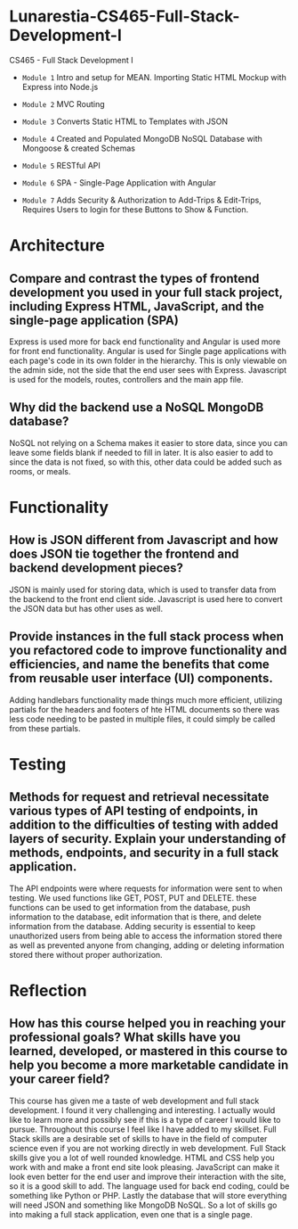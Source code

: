 # Lunarestia-CS465-Full-Stack-Development-I
CS465 - Full Stack Development I

* `Module 1` Intro and setup for MEAN. Importing Static HTML Mockup with Express into Node.js

* `Module 2` MVC Routing

* `Module 3` Converts Static HTML to Templates with JSON

* `Module 4` Created and Populated MongoDB NoSQL Database with Mongoose & created Schemas

* `Module 5` RESTful API

* `Module 6` SPA - Single-Page Application with Angular

* `Module 7` Adds Security & Authorization to Add-Trips & Edit-Trips, Requires Users to login for these Buttons to Show & Function.


# Architecture

## Compare and contrast the types of frontend development you used in your full stack project, including Express HTML, JavaScript, and the single-page application (SPA)
Express is used more for back end functionality and Angular is used more for front end functionality. Angular is used for Single page applications with each page's code in its own folder in the hierarchy. This is only viewable on the admin side, not the side that the end user sees with Express. Javascript is used for the models, routes, controllers and the main app file.

## Why did the backend use a NoSQL MongoDB database?
NoSQL not relying on a Schema makes it easier to store data, since you can leave some fields blank if needed to fill in later. It is also easier to add to since the data is not fixed, so with this, other data could be added such as rooms, or meals.

# Functionality

## How is JSON different from Javascript and how does JSON tie together the frontend and backend development pieces?
JSON is mainly used for storing data, which is used to transfer data from the backend to the front end client side. Javascript is used here to convert the JSON data but has other uses as well.

## Provide instances in the full stack process when you refactored code to improve functionality and efficiencies, and name the benefits that come from reusable user interface (UI) components.
Adding handlebars functionality made things much more efficient, utilizing partials for the headers and footers of hte HTML documents so there was less code needing to be pasted in multiple files, it could simply be called from these partials.

# Testing

## Methods for request and retrieval necessitate various types of API testing of endpoints, in addition to the difficulties of testing with added layers of security. Explain your understanding of methods, endpoints, and security in a full stack application.
The API endpoints were where requests for information were sent to when testing. We used functions like GET, POST, PUT and DELETE. these functions can be used to get information from the database, push information to the database, edit information that is there, and delete information from the database. Adding security is essential to keep unauthorized users from being able to access the information stored there as well as prevented anyone from changing, adding or deleting information stored there without proper authorization.

# Reflection

## How has this course helped you in reaching your professional goals? What skills have you learned, developed, or mastered in this course to help you become a more marketable candidate in your career field?
This course has given me a taste of web development and full stack development. I found it very challenging and interesting. I actually would like to learn more and possibly see if this is a type of career I would like to pursue. Throughout this course I feel like I have added to my skillset. Full Stack skills are a desirable set of skills to have in the field of computer science even if you are not working directly in web development. Full Stack skills give you a lot of well rounded knowledge. HTML and CSS help you work with and make a front end site look pleasing. JavaScript can make it look even better for the end user and improve their interaction with the site, so it is a good skill to add. The language used for back end coding, could be something like Python or PHP. Lastly the database that will store everything will need JSON and something like MongoDB NoSQL. So a lot of skills go into making a full stack application, even one that is a single page. 
